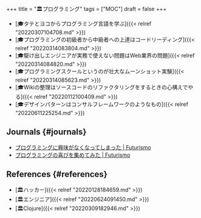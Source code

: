 +++
title = "🏛プログラミング"
tags = ["MOC"]
draft = false
+++

-   [🎓タテとヨコからプログラミング言語を学ぶ]({{< relref "20220307104708.md" >}})
-   [🎓プログラミングの初級者から中級者への上達はコードリーディング]({{< relref "20220314083804.md" >}})
-   [🎓駆け出しエンジニアが実務で使えない問題はWeb業界の問題]({{< relref "20220314084820.md" >}})
-   [🎓プログラミングスクールというのが壮大なムーンショット実験]({{< relref "20220314085623.md" >}})
-   [🎓Wikiの整理はソースコードのリファクタリングをするときの心構えでやる]({{< relref "20220112100409.md" >}})
-   [🎓デザインパターンはコンサルフレームワークのようなもの]({{< relref "20220611225254.md" >}})


## Journals {#journals}

-   [プログラミングに興味がなくなってしまった | Futurismo](https://futurismo.biz/archives/5439/)
-   [プログラミングの喜びを集めてみた | Futurismo](https://futurismo.biz/archives/4739/)


## References {#references}

-   [🏛ハッカー]({{< relref "20220128184659.md" >}})
-   [🏛エンジニア]({{< relref "20220624091450.md" >}})
-   [🏛Clojure]({{< relref "20220309182946.md" >}})
